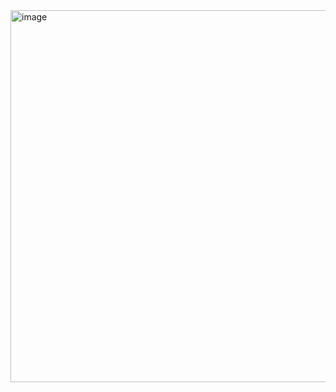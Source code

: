<img width="595" alt="image" src="https://github.com/user-attachments/assets/7c3564c2-f807-4366-b007-1054249f985e" />
